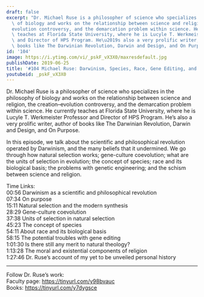 ```yaml
---
draft: false
excerpt: "Dr. Michael Ruse is a philosopher of science who specializes in the philosophy\
  \ of biology and works on the relationship between science and religion, the creation\u2013\
  evolution controversy, and the demarcation problem within science. He currently\
  \ teaches at Florida State University, where he is Lucyle T. Werkmeister Professor\
  \ and Director of HPS Program. He\u2019s also a very prolific writer, author of\
  \ books like The Darwinian Revolution, Darwin and Design, and On Purpose. "
id: '104'
image: https://i.ytimg.com/vi/_pskF_vX3X0/maxresdefault.jpg
publishDate: 2019-06-25
title: '#104 Michael Ruse: Darwinism, Species, Race, Gene Editing, and Religion'
youtubeid: _pskF_vX3X0
---
```

Dr. Michael Ruse is a philosopher of science who specializes in the philosophy of biology and works on the relationship between science and religion, the creation–evolution controversy, and the demarcation problem within science. He currently teaches at Florida State University, where he is Lucyle T. Werkmeister Professor and Director of HPS Program. He’s also a very prolific writer, author of books like The Darwinian Revolution, Darwin and Design, and On Purpose. 

In this episode, we talk about the scientific and philosophical revolution operated by Darwinism, and the many beliefs that it undermined. We go through how natural selection works; gene-culture coevolution; what are the units of selection in evolution; the concept of species; race and its biological basis; the problems with genetic engineering; and the schism between science and religion.

Time Links:  
00:56  Darwinism as a scientific and philosophical revolution  
07:34  On purpose                        
15:11  Natural selection and the modern synthesis         
28:29  Gene-culture coevolution          
37:38  Units of selection in natural selection           
45:23  The concept of species  
54:11  About race and its biological basis  
58:15  The potential troubles with gene editing  
1:01:30  Is there still any merit to natural theology?  
1:13:28  The moral and existential components of religion  
1:27:46  Dr. Ruse’s account of my yet to be unveiled personal history  

---

Follow Dr. Ruse’s work:  
Faculty page: https://tinyurl.com/y98bvauc  
Books: https://tinyurl.com/y7dygsce

